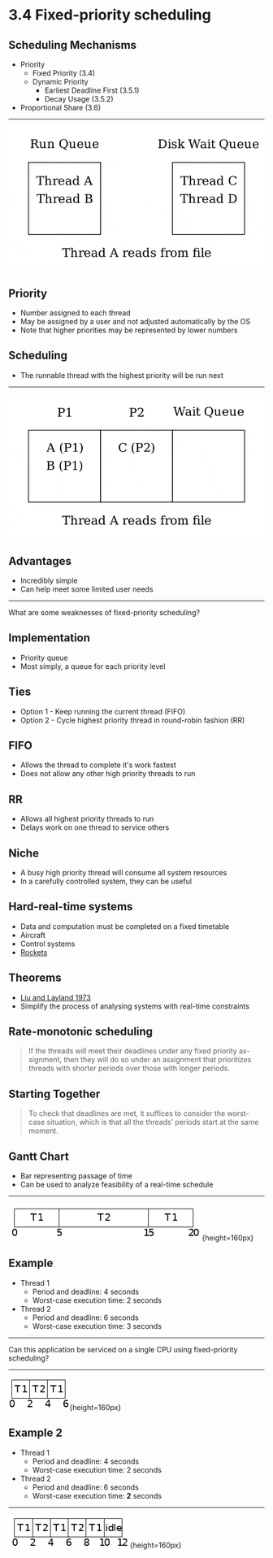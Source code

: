 3.4 Fixed-priority scheduling
=============================

Scheduling Mechanisms
---------------------

- Priority
  - Fixed Priority (3.4)
  - Dynamic Priority
    - Earliest Deadline First (3.5.1)
    - Decay Usage (3.5.2)
- Proportional Share (3.6)

---

![Uniform priority scheduling](media/run-queue.gif)

Priority
--------

- Number assigned to each thread
- May be assigned by a user and not adjusted automatically by the OS
- Note that higher priorities may be represented by lower numbers

Scheduling
----------

- The runnable thread with the highest priority will be run next

---

![Fixed priority scheduling](media/priority.gif)

Advantages
----------

- Incredibly simple
- Can help meet some limited user needs

---

What are some weaknesses of fixed-priority scheduling?

Implementation
--------------

- Priority queue
- Most simply, a queue for each priority level

Ties
----

- Option 1 - Keep running the current thread (FIFO)
- Option 2 - Cycle highest priority thread in round-robin fashion (RR)

FIFO
----

- Allows the thread to complete it's work fastest
- Does not allow any other high priority threads to run

RR
---

- Allows all highest priority threads to run
- Delays work on one thread to service others

Niche
-----

- A busy high priority thread will consume all system resources
- In a carefully controlled system, they can be useful

Hard-real-time systems
----------------------

- Data and computation must be completed on a fixed timetable
- Aircraft
- Control systems
- [Rockets](https://www.youtube.com/watch?v=pmRrnyDssZc&t=360s)

Theorems
--------

- [Liu and Layland 1973](http://web.cs.wpi.edu/~cs3013/a09/Papers/Liu%20%26%20Layland%2C%20Real-time%20Scheduling.pdf)
- Simplify the process of analysing systems with real-time constraints

Rate-monotonic scheduling
-------------------------

>  If the threads will meet their deadlines under any fixed priority as-
signment, then they will do so under an assignment that prioritizes
threads with shorter periods over those with longer periods.

Starting Together
-----------------

> To check that deadlines are met, it suffices to consider the worst-
case situation, which is that all the threads’ periods start at the same
moment.

Gantt Chart
-----------

- Bar representing passage of time
- Can be used to analyze feasibility of a real-time schedule

---

![Gantt Chart](media/gantt1.png){height=160px}

Example
-------

- Thread 1
  - Period and deadline: 4 seconds
  - Worst-case execution time: 2 seconds
- Thread 2
  - Period and deadline: 6 seconds
  - Worst-case execution time: 3 seconds

---

Can this application be serviced on a single CPU using fixed-priority scheduling?

---

![Gantt Chart](media/gantt-ex1.png){height=160px}

Example 2
---------

- Thread 1
  - Period and deadline: 4 seconds
  - Worst-case execution time: 2 seconds
- Thread 2
  - Period and deadline: 6 seconds
  - Worst-case execution time: **2** seconds

---

![Gantt Chart](media/gantt-ex2.png){height=160px}